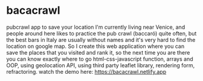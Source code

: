 # bacacrawl
pubcrawl app to save your location
I'm currently living near Venice, and people around here likes to practice the pub crawl (baccaró) quite often, but the best bars in Italy are usually without names and it's very hard to find the location on google map. So I create this web application where you can save the places that you visited and rank it, so the next time you are there you can know exactly where to go
html-css-javascript
function, arrays and OOP, using geolocation API, using third party leaflet library, rendering form, refractoring.
watch the demo here: https://bacacrawl.netlify.app
